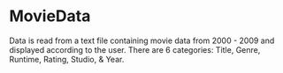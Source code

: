 # MovieData
Data is read from a text file containing movie
data from 2000 - 2009 and displayed according to the user. 
There are 6 categories: Title, Genre, Runtime, Rating, Studio, & Year.
